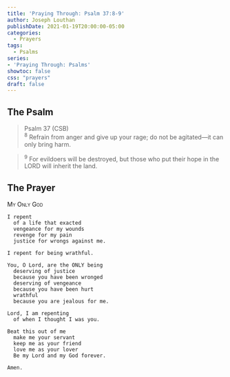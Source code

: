 ```yaml
---
title: 'Praying Through: Psalm 37:8-9'
author: Joseph Louthan
publishDate: 2021-01-19T20:00:00-05:00
categories:
  - Prayers
tags:
  - Psalms
series:
- 'Praying Through: Psalms'
showtoc: false
css: "prayers"
draft: false
---
```

## The Psalm

>Psalm 37 (CSB)  
><sup>8</sup> Refrain from anger and give up your rage; do not be agitated—it can only bring harm. 

><sup>9</sup> For evildoers will be destroyed, but those who put their hope in the LORD will inherit the land. 

## The Prayer

<div style="font-variant: small-caps;">
My Only God
</div>

```text
I repent
  of a life that exacted
  vengeance for my wounds
  revenge for my pain
  justice for wrongs against me.

I repent for being wrathful.

You, O Lord, are the ONLY being
  deserving of justice
  because you have been wronged
  deserving of vengeance
  because you have been hurt
  wrathful
  because you are jealous for me.

Lord, I am repenting
  of when I thought I was you.

Beat this out of me
  make me your servant
  keep me as your friend
  love me as your lover
  Be my Lord and my God forever.

Amen.
```
